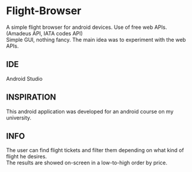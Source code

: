 # Flight-Browser
A simple flight browser for android devices. Use of free web APIs. (Amadeus API, IATA codes API)  
Simple GUI, nothing fancy. The main idea was to experiment with the web APIs.

## IDE
Android Studio

## INSPIRATION
This android application was developed for an android course on my university.

## INFO
The user can find flight tickets and filter them depending on what kind of flight he desires.  
The results are showed on-screen in a low-to-high order by price.
